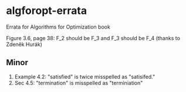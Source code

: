 # algforopt-errata
Errata for Algorithms for Optimization book

Figure 3.6, page 38: F_2 should be F_3 and F_3 should be F_4 (thanks to Zdeněk Hurák)

## Minor
1. Example 4.2: "satisfied" is twice misspelled as "satisifed."
1. Sec 4.5: "termination" is misspelled as "terminiation"
